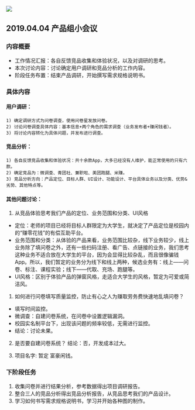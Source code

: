 ![](http://m.qpic.cn/psb?/V13ZCND82KoYce/g4zZaBNDUCuNBdYv4cwKP8nwaPGloOv49U62qHqqLjs!/b/dL8AAAAAAAAA&bo=EAk4BAAAAAARFwU!&rf=viewer_4)

## 2019.04.04 产品组小会议
### 内容概要
- 工作情况汇报：各自反馈竞品收集和体验状况，以及对调研的思考。
- 本次讨论内容：讨论确定用户调研和竞品分析的工作内容。
- 阶段任务布置：结束产品调研，开始撰写需求规格说明书。

### 具体内容
#### 用户调研：
    1) 确定调研方式为问卷调查，使用问卷星发放问卷。
    2) 讨论问卷调查具体内容：基本信息+两个角色的需求调查（业务发布者+赚闲钱者）。
    3) 将讨论内容转化为具体问题，并发布进行调查。
#### 竞品分析：
    1) 各自反馈竞品收集和体验状况：共十余款App，大多已经没有人维护，能正常使用的只有六款。
    2) 确定竞品为：微调查、青团社、兼职啦、美团跑腿、米赚。
    3) 竞品分析方向：产品定位、目标人群、UI设计、功能设计、平台具体业务以及分类、优势&劣势、其他特点等。

#### 其他问题讨论：
1. 从竞品体验思考我们产品的定位、业务范围和分类、UI风格
  - 定位：老师的项目已经将目标人群限定为大学生，就决定了产品定位是校园内的“赚零花钱”的有偿互助平台。
  - 业务范围和分类：从体验的产品来看，业务范围比较杂，线下业务较少，线上业务除了填问卷之外，还有一些扫码注册、看广告、点链接的业务，我们思考这种业务不适合放在大学生的平台，因为会显得比较杂乱，而且很像骗钱App。所以，我们暂定的业务分为线下和线上两种，候选业务有：线上——问卷、标注、课程实验；线下——代取、充场、跑腿等。
  - UI风格：区别于体验产品的弹窗风格，走适合大学生的风格，暂定为可爱或简洁风。

1. 如何进行问卷填写质量监控，防止有心之人为赚取劳务费快速地乱填问卷？
  - 填写时间监控。
  - 微调查：自建问卷系统，在问卷中设置逻辑漏洞。
  - 校园实名制平台下，出现该问题的频率较低，无需进行监控。
  - 结论：讨论未果。

2. 是否要自建问卷系统？
   结论：否，开发成本过大。

3. 项目名字:
暂定 富豪闲钱。

### 下阶段任务
  1. 收集问卷并进行结果分析，参考数据得出项目调研报告。
  2. 整合三人的竞品分析得出竞品分析报告，从竞品思考我们的产品设计。
  3. 学习如何书写需求规格说明书，学习并开始各种图的制作。

